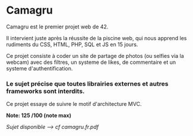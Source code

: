 <h1>Camagru</h1>

Camagru est le premier projet web de 42.

Il intervient juste après la réussite de la piscine web, qui nous apprend les rudiments du CSS, HTML, PHP, SQL et JS en 15 jours.

Ce projet consiste à coder un site de partage de photos (ou selfies via la webcam) avec des filtres, un systeme de likes, de commentaire et un systeme d'authentification.

<h3>Le sujet précise que toutes librairies externes et autres frameworks sont interdits.</h3>

Ce projet essaye de suivre le motif d'architecture MVC.

__Note: 125 /100 (note max)__

*Sujet disponible --> cf camagru.fr.pdf*